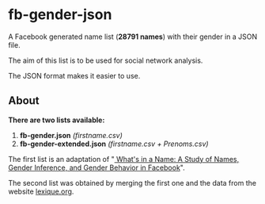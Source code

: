 # fb-gender-json
A Facebook generated name list (**28791 names**) with their gender in a JSON file.

The aim of this list is to be used for social network analysis.

The JSON format makes it easier to use.

## About

**There are two lists available:**

1. **fb-gender.json** *(firstname.csv)*
2. **fb-gender-extended.json** *(firstname.csv + Prenoms.csv)*

The first list is an adaptation of "[
What's in a Name: A Study of Names, Gender Inference, and Gender Behavior in Facebook](https://sites.google.com/site/facebooknamelist/home)".

The second list was obtained by merging the first one and the data from the website [lexique.org](http://lexique.org/telAutresBases.php).
